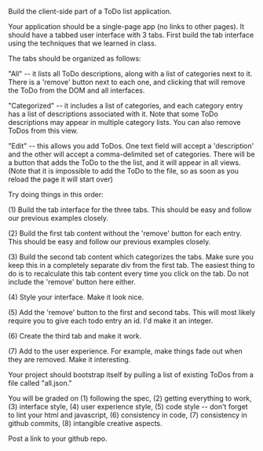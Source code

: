 Build the client-side part of a ToDo list application.

Your application should be a single-page app (no links to other pages). It should have a tabbed user interface with 3 tabs. First build the tab interface using the techniques that we learned in class.

The tabs should be organized as follows:

"All" -- it lists all ToDo descriptions, along with a list of categories next to it. There is a 'remove' button next to each one, and clicking that will remove the ToDo from the DOM and all interfaces.

"Categorized" -- it includes a list of categories, and each category entry has a list of descriptions associated with it. Note that some ToDo descriptions may appear in multiple category lists. You can also remove ToDos from this view.

"Edit" -- this allows you add ToDos. One text field will accept a 'description' and the other will accept a comma-delimited set of categories. There will be a button that adds the ToDo to the the list, and it will appear in all views. (Note that it is impossible to add the ToDo to the file, so as soon as you reload the page it will start over)

Try doing things in this order:

(1) Build the tab interface for the three tabs. This should be easy and follow our previous examples closely.

(2) Build the first tab content without the 'remove' button for each entry. This should be easy and follow our previous examples closely.

(3) Build the second tab content which categorizes the tabs. Make sure you keep this in a completely separate div from the first tab. The easiest thing to do is to recalculate this tab content every time you click on the tab. Do not include the 'remove' button here either.

(4) Style your interface. Make it look nice.

(5) Add the 'remove' button to the first and second tabs. This will most likely require you to give each todo entry an id. I'd make it an integer.

(6) Create the third tab and make it work.

(7) Add to the user experience. For example, make things fade out when they are removed. Make it interesting.

Your project should bootstrap itself by pulling a list of existing ToDos from a file called "all.json."

You will be graded on (1) following the spec, (2) getting everything to work, (3) interface style, (4) user experience style, (5) code style -- don't forget to lint your html and javascript, (6) consistency in code, (7) consistency in github commits, (8) intangible creative aspects.

Post a link to your github repo.